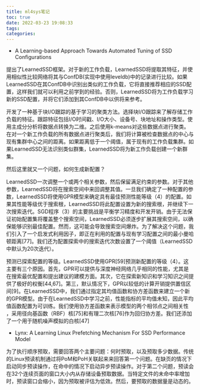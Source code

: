```yaml
---
title: ml4sys笔记
toc: true
date: 2022-03-23 19:08:33
tags:
categories:
---
```


<!--more-->

* A Learning-based Approach Towards Automated Tuning of SSD Configurations

提出了LearnedSSD框架。对于新的工作负载，LearnedSSD将提取其特征，并使用相似性比较网络将其与ConfDB(实现中使用leveldb)中的记录进行比较。如果LearnedSSD在其ConfDB中识别出类似的工作负载，它将直接推荐相应的SSD配置，这样我们就可以利用之前学到的经验。否则，LearnedSSD将为工作负载学习新的SSD配置，并将它们添加到其ConfDB中以供将来参考。

开发了一种基于块I/O跟踪的基于学习的聚类方法。选择块I/O跟踪来了解存储工作负载的特征。跟踪特征包括I/O时间戳、I/O大小、设备号、块地址和操作类型。使用主成分分析将数据点转换为二维。之后使用k-means对这些数据点进行聚类。 在对一个新工作负载的所有数据点进行聚类后，我们将计算被检查数据点的中心与现有集群中心之间的距离。如果距离低于一个阈值，属于现有的工作负载集群。如果LearnedSSD无法识别类似群集，LearnedSSD将为新工作负载创建一个新群集。

然后这里就又一个问题，如何生成新配置？

LearnedSSD一次调整一个或两个相关参数，然后保留满足约束的参数。对于其他参数，LearnedSSD将在搜索空间中来回调整其值。一旦我们确定了一种配置的参数，LearnedSSD将使用GPR模型来确定具有最佳预测性能等级（4）的配置。如果其性能等级优于搜索根，LearnedSSD将此配置设置为新的搜索根，并继续下一次搜索迭代。SGD程序（3）的主要挑战是平衡学习精度和开发开销。由于无法保证初始配置集将覆盖整个搜索空间，LearnedSSD必须逐步扩展其搜索空间，以确保能够识别最佳配置。然而，这可能会导致搜索空间爆炸。为了解决这个问题，我们引入了一个启发式利用因子，即正在利用的配置与现有学习配置之间的最小曼哈顿距离[77]。我们还为配置探索中的搜索迭代次数设置了一个阈值（LearnedSSD中默认为20次迭代）。 

预测已探索配置的等级。LearnedSSD使用GPR[59]预测新配置的等级（4）。这主要有三个原因。首先，GPR可以提供与深度神经网络几乎相同的性能，尤其是在搜索最优配置和提出建议的建模方面。其次，它在探索新知识和学习知识之间提供了极好的权衡[44,67]。第三，默认情况下，GPR以较低的计算开销提供置信区间[9]。在LearnedSSD中，我们通过指定其均值函数和协方差函数来建立一个新的GPR模型。由于在LearnedSSD中学习之前，性能指标的平均值未知，因此平均值函数配置为可训练。我们使用协方差函数来表示模型的两个相邻点之间相关性 ，采用径向基函数（RBF）核[75]和有理二次核[76]作为回归协方差。我们还添加了一个用于随机噪声模拟的白核[47] 



* Lynx: A Learning Linux Prefetching Mechanism For SSD Performance Model

为了执行顺序预取，需要回答两个主要问题：何时预取，以及预取多少数据。传统的Linux预读机制通过将PoM和PoH关联起来来回答第一个问题。在缺页的情况下启动同步预读操作，在命中的情况下启动异步预读操作。对于第二个问题，预读会在32个连续页面的窗口大小内从存储设备预取数据。当特定文件的未命中率增加时，预读窗口会缩小，因为预取被评估为低效。然后，要预取的数据量是动态的。 
